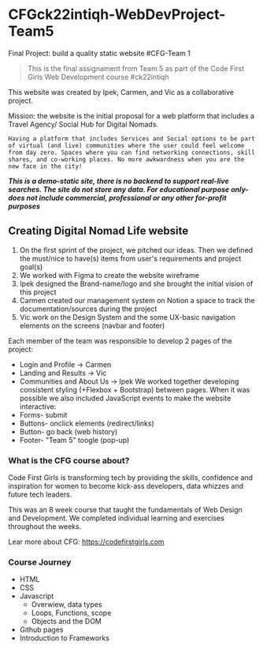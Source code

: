 # CFGck22intiqh-WebDevProject-Team5
 Final Project: build a quality static website
 #CFG-Team 1 
 > This is the final assignament from Team 5 as part of the Code First Girls Web Development course #ck22intiqh

 This website was created by  Ipek, Carmen, and Vic as a collaborative project.  

 Mission: the website is the initial proposal for a web platform that includes a Travel Agency/ Social Hub for Digital Nomads. 
 
    Having a platform that includes Services and Social options to be part of virtual (and live) communities where the user could feel welcome from day zero. Spaces where you can find networking connections, skill shares, and co-working places. No more awkwardness when you are the new face in the city!

 ***This is a demo-static site, there is no backend to support real-live searches. The site do not store any data. For educational purpose only-does not include commercial, professional or any other for-profit purposes***

 ## Creating Digital Nomad Life website

 1. On the first sprint of the project, we pitched our ideas. Then we defined the must/nice to have(s) items from user's requirements and project goal(s)
 2. We worked with Figma to create the website wireframe
 3. Ipek designed the Brand-name/logo and she brought the initial vision of this project
 4. Carmen created our management system on Notion a space to track the documentation/sources during the project 
 5. Vic work on the Design System and the some UX-basic navigation elements on the screens (navbar and footer)
 
 Each member of the team was responsible to develop 2 pages of the project: 
  - Login and Profile -> Carmen
  - Landing and Results -> Vic
  - Communities and About Us -> Ipek
 We worked together developing consistent styling (+Flexbox + Bootstrap) between pages. 
 When it was possible we also included JavaScript events to make the website interactive:
  - Forms- submit 
  - Buttons- onclick elements (redirect/links) 
  - Button- go back (web history)
  - Footer- "Team 5" toogle (pop-up)

 ### What is the CFG course about?
 
 Code First Girls is transforming tech by providing the skills, confidence and inspiration for women to become kick-ass developers, data whizzes and future tech leaders. 

 This was an 8 week course that taught the fundamentals of Web Design and Development. We completed individual learning and exercises throughout the weeks.

Lear more about CFG: https://codefirstgirls.com

 ### Course Journey
 - HTML
 - CSS
 - Javascript
   - Overwiew, data types
   - Loops, Functions, scope
   - Objects and the DOM 
 - Github pages
 - Introduction to Frameworks
